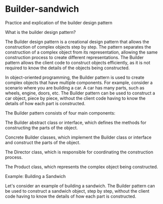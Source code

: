 # Builder-sandwich
Practice and explication of the builder design pattern

What is the builder design pattern?

The Builder design pattern is a creational design pattern that allows the construction of complex objects step by step. The pattern separates the construction of a complex object from its representation, allowing the same construction process to create different representations. The Builder pattern allows the client code to construct objects efficiently, as it is not required to know the details of the objects being constructed.

In object-oriented programming, the Builder pattern is used to create complex objects that have multiple components. For example, consider a scenario where you are building a car. A car has many parts, such as wheels, engine, doors, etc. The Builder pattern can be used to construct a car object, piece by piece, without the client code having to know the details of how each part is constructed.

The Builder pattern consists of four main components:

The Builder abstract class or interface, which defines the methods for constructing the parts of the object.

Concrete Builder classes, which implement the Builder class or interface and construct the parts of the object.

The Director class, which is responsible for coordinating the construction process.

The Product class, which represents the complex object being constructed.

Example: Building a Sandwich

Let's consider an example of building a sandwich. The Builder pattern can be used to construct a sandwich object, step by step, without the client code having to know the details of how each part is constructed.
